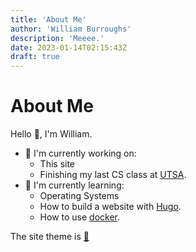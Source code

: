 ```yaml
---
title: 'About Me'
author: 'William Burroughs'
description: 'Meeee.'
date: 2023-01-14T02:15:43Z
draft: true
---
```


# About Me

Hello 👋, I'm William.

- 🔨 I'm currently working on:
    - This site
    - Finishing my last CS class at [UTSA](https://www.utsa.edu/).
- 📖 I'm currently learning: 
    - Operating Systems
    - How to build a website with [Hugo](https://gohugo.io/).
    - How to use [docker](https://www.docker.com/). 

The site theme is [🍚](https://github.com/joeroe/risotto)
